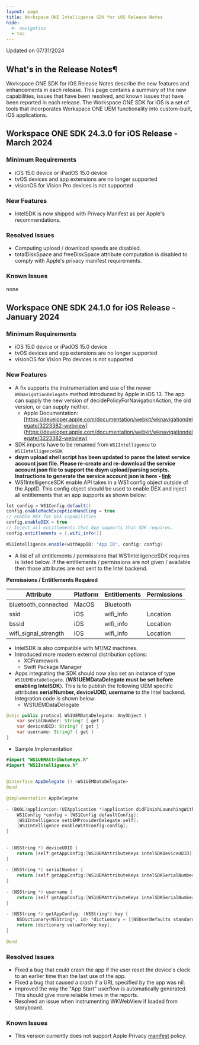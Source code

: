 ```yaml
---
layout: page
title: Workspace ONE Intelligence SDK for iOS Release Notes
hide:
  #- navigation
  - toc
---
```


Updated on 07/31/2024

## What's in the Release Notes¶

Workspace ONE SDK for iOS Release Notes describe the new features and enhancements in each release. This page contains a summary of the new capabilities, issues that have been resolved, and known issues that have been reported in each release. The Workspace ONE SDK for iOS is a set of tools that incorporates Workspace ONE UEM functionality into custom-built, iOS applications.

## Workspace ONE SDK 24.3.0 for iOS Release - March 2024

### Minimum Requirements

- iOS 15.0 device or iPadOS 15.0 device
- tvOS devices and app extensions are no longer supported
- visionOS for Vision Pro devices is not supported

### New Features

- IntelSDK is now shipped with Privacy Manifest as per Apple's recommendations. 

### Resolved Issues

- Computing upload / download speeds are disabled.
- totalDiskSpace and freeDiskSpace attribute computation is disabled to comply with Apple's privacy manifest requirements.

### Known Issues

none

## Workspace ONE SDK 24.1.0 for iOS Release - January 2024

### Minimum Requirements

- iOS 15.0 device or iPadOS 15.0 device
- tvOS devices and app extensions are no longer supported
- visionOS for Vision Pro devices is not supported

### New Features

- A fix supports the instrumentation and use of the newer `WKNavigationDelegate` method introduced by Apple in iOS 13.  The app can supply the new version of decidePolicyForNavigationAction, the old version, or can supply neither. 
  - Apple Documentation: [https://developer.apple.com/documentation/webkit/wknavigationdelegate/3223382-webview](https://developer.apple.com/documentation/webkit/wknavigationdelegate/3223382-webview)
- SDK imports have to be renamed from `WS1Intelligence` to `WS1IntelligenceSDK`
- **dsym upload shell script has been updated to parse the latest service account json file. Please re-create and re-download the service account json file to support the dsym upload/parsing scripts. Instructions to generate the service account json is here - [link](https://vdc-download.vmware.com/vmwb-repository/dcr-public/04e807cf-2de4-4994-8bed-cab29dd53f15/6eaca9ec-7f67-415f-87da-dfcc1e00bb56/build/html/ios/ios_install.html#generate-credentials-file-from-workspace-one-intelligence-platform)**
- WS1IntelligenceSDK enable API takes in a WS1 config object outside of the AppID. This config object should be used to enable DEX and inject all entitlements that an app supports as shown below:

```JAVA
let config = WS1Config.default()
config.enableMachExceptionHandling = true
// enable DEX for DEX capabilities
config.enableDEX = true
// Inject all entitlements that App supports that SDK requires.
config.entitlements = [.wifi_info()]
 
WS1Intelligence.enable(withAppID: "App ID", config: config)
```

- A list of all entitlements / permissions that WS1IntelligenceSDK requires is listed below. If the entitlements / permissions are not given / available then those attributes are not sent to the Intel backend.

**Permissions / Entitlements Required**

| Attribute | Platform | Entitlements | Permissions | 
| --- | --- | --- | --- |
| bluetooth_connected | MacOS	| Bluetooth	|   |
| ssid | iOS | wifi_info | Location |
| bssid | iOS | wifi_info | Location |
| wifi_signal_strength | iOS | wifi_info | Location |

- IntelSDK is also compatible with M1/M2 machines.
- Introduced more modern external distribution options:
  - XCFramework
  - Swift Package Manager
- Apps integrating the SDK should now also set an instance of type `WS1UEMDataDelegate`. (**WS1UEMDataDelegate must be set before enabling IntelSDK**). This is to publish the following UEM specific attributes **serialNumber, deviceUDID, username** to the Intel backend. Integration code is shown below:
  - WS1UEMDataDelegate

```JAVA
@objc public protocol WS1UEMDataDelegate: AnyObject {
    var serialNumber: String? { get }
    var deviceUDID: String? { get }
    var username: String? { get }
}
```

- Sample Implementation

```JAVA
#import "WS1UEMAttributeKeys.h"
#import "WS1Intelligence.h"
 
 
@interface AppDelegate () <WS1UEMDataDelegate>
@end
 
@implementation AppDelegate
 
- (BOOL)application:(UIApplication *)application didFinishLaunchingWithOptions:(NSDictionary *)launchOptions {
    WS1Config *config = [WS1Config defaultConfig];
    [WS1Intelligence setUEMProviderDelegate:self];
    [WS1Intelligence enableWithConfig:config];
}
 
 
- (NSString *) deviceUDID {
    return [self getAppConfig:[WS1UEMAttributeKeys intelSDKDeviceUDID]];
}
 
- (NSString *) serialNumber {
    return [self getAppConfig:[WS1UEMAttributeKeys intelSDKSerialNumber]];
}
 
- (NSString *) username {
    return [self getAppConfig:[WS1UEMAttributeKeys intelSDKSerialNumber]];
}
 
- (NSString *) getAppConfig: (NSString*) key {
    NSDictionary<NSString*, id> *dictionary = [[NSUserDefaults standardUserDefaults] objectForKey: [WS1UEMAttributeKeys managedAppConfigKey]];
    return [dictionary valueForKey:key];
}
 
@end
```

### Resolved Issues

- Fixed a bug that could crash the app if the user reset the device's clock to an earlier time than the last use of the app.
- Fixed a bug that caused a crash if a URL specified by the app was nil.
- improved the way the "App Start" userflow is automatically generated. This should give more reliable times in the reports.
- Resolved an issue when instrumenting WKWebView if loaded from storyboard.

### Known Issues

- This version currently does not support Apple Privacy [manifest](https://developer.apple.com/documentation/bundleresources/privacy_manifest_files/describing_data_use_in_privacy_manifests) policy.
